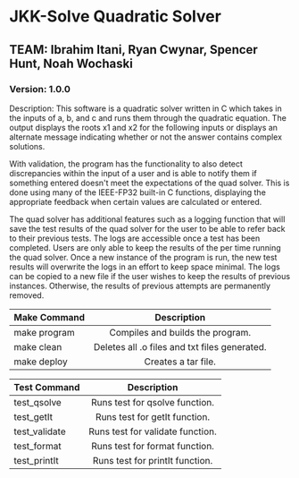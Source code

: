 # JKK-Solve Quadratic Solver
## TEAM: Ibrahim Itani, Ryan Cwynar, Spencer Hunt, Noah Wochaski
### Version: 1.0.0

Description: This software is a quadratic solver written in C which takes in the inputs of a, b, and c and runs them through the quadratic equation. The output displays the roots x1 and x2 for the following inputs or displays an alternate message indicating whether or not the answer contains complex solutions.

With validation, the program has the functionality to also detect discrepancies within the input of a user and is able to notify them if something entered doesn't meet the expectations of the quad solver. This is done using many of the IEEE-FP32 built-in C functions, displaying the appropriate feedback when certain values are calculated or entered.

The quad solver has additional features such as a logging function that will save the test results of the quad solver for the user to be able to refer back to their previous tests. The logs are accessible once a test has been completed. Users are only able to keep the results of the per time running the quad solver. Once a new instance of the program is run, the new test results will overwrite the logs in an effort to keep space minimal. The logs can be copied to a new file if the user wishes to keep the results of previous instances. Otherwise, the results of previous attempts are permanently removed.

| Make Command   | Description                              |
|-------------------------|:-------------------------------:|
| make program            | Compiles and builds the program.|
| make clean | Deletes all .o files and txt files generated.|
| make deploy                          | Creates a tar file.|

| Test Command   | Description                    |
|---------------------------|:-------------------:|
| test_qsolve | Runs test for qsolve function.    |
| test_getIt | Runs test for getIt function.      |
| test_validate | Runs test for validate function.|
| test_format | Runs test for format function.    |
| test_printIt | Runs test for printIt function.  |

